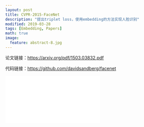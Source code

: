 ```yaml
---
layout: post
title: CVPR-2015-FaceNet
description: "提出triplet loss，使用embedding的方法实现人脸识别"
modified: 2019-03-28
tags: [Embedding, Papers]
math: true
image:
  feature: abstract-8.jpg
---
```


论文链接：https://arxiv.org/pdf/1503.03832.pdf

代码链接：https://github.com/davidsandberg/facenet

<embed src="{{ site.url }}/pdfs/facenet.pdf" type="application/pdf" />
